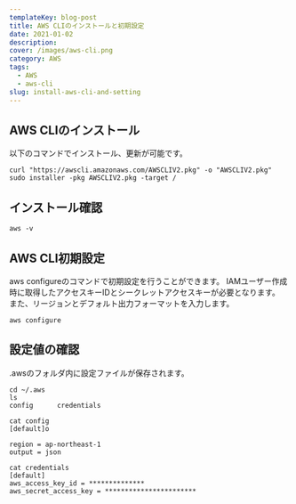 ```yaml
---
templateKey: blog-post
title: AWS CLIのインストールと初期設定
date: 2021-01-02
description:
cover: /images/aws-cli.png
category: AWS
tags:
  - AWS
  - aws-cli
slug: install-aws-cli-and-setting
---
```


## AWS CLIのインストール

以下のコマンドでインストール、更新が可能です。

```shell
curl "https://awscli.amazonaws.com/AWSCLIV2.pkg" -o "AWSCLIV2.pkg"
sudo installer -pkg AWSCLIV2.pkg -target /
```

## インストール確認

```shell
aws -v
```

## AWS CLI初期設定
aws configureのコマンドで初期設定を行うことができます。
IAMユーザー作成時に取得したアクセスキーIDとシークレットアクセスキーが必要となります。
また、リージョンとデフォルト出力フォーマットを入力します。
```shell
aws configure
```

## 設定値の確認

.awsのフォルダ内に設定ファイルが保存されます。
```shell
cd ~/.aws
ls
config      credentials
```

```shell
cat config
[default]o

region = ap-northeast-1
output = json
```

```shell
cat credentials
[default]
aws_access_key_id = **************
aws_secret_access_key = ***********************
```